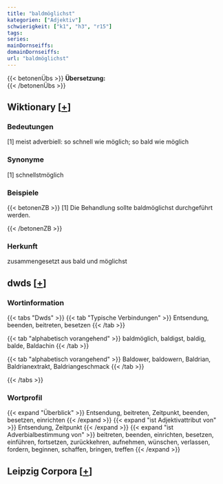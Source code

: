 ```yaml
---
title: "baldmöglichst"
kategorien: ["Adjektiv"]
schwierigkeit: ["k1", "h3", "r15"]
tags:
series:
mainDornseiffs:
domainDornseiffs:
url: "baldmöglichst"
---
```


{{< betonenÜbs >}}
**Übersetzung:**  
{{< /betonenÜbs >}}

## Wiktionary [[+](https://de.wiktionary.org/wiki/baldmöglichst)]

### Bedeutungen
[1] meist adverbiell: so schnell wie möglich; so bald wie möglich  

### Synonyme
[1] schnellstmöglich  

### Beispiele
{{< betonenZB >}}
[1] Die Behandlung sollte baldmöglichst durchgeführt werden.  

{{< /betonenZB >}}
### Herkunft
zusammengesetzt aus bald und möglichst  



## dwds [[+](https://www.dwds.de/wb/baldmöglichst)]

### Wortinformation
{{< tabs "Dwds" >}}
{{< tab "Typische Verbindungen" >}}
Entsendung, beenden, beitreten, besetzen
{{< /tab >}}

{{< tab "alphabetisch vorangehend" >}}
baldmöglich, baldigst, baldig, balde, Baldachin
{{< /tab >}}

{{< tab "alphabetisch vorangehend" >}}
Baldower, baldowern, Baldrian, Baldrianextrakt, Baldriangeschmack
{{< /tab >}}

{{< /tabs >}}

### Wortprofil
{{< expand "Überblick" >}} Entsendung, beitreten, Zeitpunkt, beenden, besetzen, einrichten {{< /expand >}}
{{< expand "ist Adjektivattribut von" >}} Entsendung, Zeitpunkt {{< /expand >}}
{{< expand "ist Adverbialbestimmung von" >}} beitreten, beenden, einrichten, besetzen, einführen, fortsetzen, zurückkehren, aufnehmen, wünschen, verlassen, fordern, beginnen, schaffen, bringen, treffen {{< /expand >}}

## Leipzig Corpora [[+](https://corpora.uni-leipzig.de/en/res?word=baldmöglichst&corpusId=deu_newscrawl-public_2018)]

